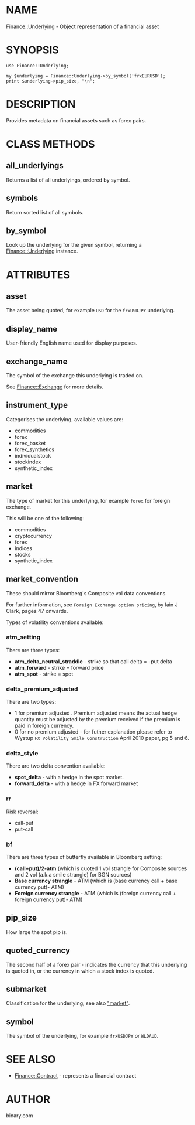 # NAME

Finance::Underlying - Object representation of a financial asset

# SYNOPSIS

    use Finance::Underlying;

    my $underlying = Finance::Underlying->by_symbol('frxEURUSD');
    print $underlying->pip_size, "\n";

# DESCRIPTION

Provides metadata on financial assets such as forex pairs.

# CLASS METHODS

## all\_underlyings

Returns a list of all underlyings, ordered by symbol.

## symbols

Return sorted list of all symbols.

## by\_symbol

Look up the underlying for the given symbol, returning a [Finance::Underlying](https://metacpan.org/pod/Finance::Underlying) instance.

# ATTRIBUTES

## asset

The asset being quoted, for example `USD` for the `frxUSDJPY` underlying.

## display\_name

User-friendly English name used for display purposes.

## exchange\_name

The symbol of the exchange this underlying is traded on.

See [Finance::Exchange](https://metacpan.org/pod/Finance::Exchange) for more details.

## instrument\_type

Categorises the underlying, available values are:

- commodities
- forex
- forex\_basket
- forex\_synthetics
- individualstock
- stockindex
- synthetic\_index

## market

The type of market for this underlying, for example `forex` for foreign exchange.

This will be one of the following:

- commodities
- cryptocurrency
- forex
- indices
- stocks
- synthetic\_index

## market\_convention

These should mirror Bloomberg's Composite vol data conventions.

For further information, see `Foreign Exchange option pricing`, by Iain J Clark, pages
47 onwards.

Types of volatility conventions available:

### atm\_setting

There are three types:

- **atm\_delta\_neutral\_straddle** - strike so that call delta = -put delta
- **atm\_forward** - strike = forward price
- **atm\_spot** - strike = spot

### delta\_premium\_adjusted

There are two types:

- 1 for premium adjusted . Premium adjusted means the actual hedge
quantity must be adjusted by the premium received if the premium is
paid in foreign currency.
- 0 for no premium adjusted - for futher explanation please refer to Wystup `FX Volatility Smile Construction` April 2010 paper, pg 5 and 6.

### delta\_style

There are two delta convention available:

- **spot\_delta** - with a hedge in the spot market.
- **forward\_delta** - with a hedge in FX forward market

### rr

Risk reversal:

- call-put
- put-call

### bf

There are three types of butterfly available in Bloomberg setting:

- **(call+put)/2-atm**  (which is quoted 1 vol strangle for Composite
sources and 2 vol (a.k.a smile strangle) for BGN sources)
- **Base currency strangle** - ATM (which is (base currency call + base
currency put)- ATM)
- **Foreign currency strangle** - ATM (which is (foreign currency call +
foreign currency put)- ATM)

## pip\_size

How large the spot pip is.

## quoted\_currency

The second half of a forex pair - indicates the currency that this underlying is quoted in,
or the currency in which a  stock index is quoted.

## submarket

Classification for the underlying, see also ["market"](#market).

## symbol

The symbol of the underlying, for example `frxUSDJPY` or `WLDAUD`.

# SEE ALSO

- [Finance::Contract](https://metacpan.org/pod/Finance::Contract) - represents a financial contract

# AUTHOR

binary.com
